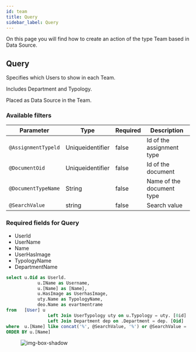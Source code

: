```yaml
---
id: team
title: Query
sidebar_label: Query
---
```


On this page you will find how to create an action of the type Team based in Data Source.

## Query

Specifies which Users to show in each Team.
<p>Includes Department and Typology.</p>
<p>Placed as Data Source in the Team.</p>

### Available filters

<table className="custom-table">
    <thead> 
        <tr>
            <th>Parameter</th>
            <th>Type</th>
            <th>Required</th>
            <th>Description</th>
        </tr>
    </thead>
    <tbody>
    <tr className="selected">
            <td><code>@AssignmentTypeld</code></td>
             <td>Uniqueidentifier</td>
            <td>false</td>
            <td> Id of the assignment type </td>
        </tr>
         <tr className="selected">
            <td><code>@DocumentOid</code></td>
             <td>Uniqueidentifier</td>
            <td>false</td>
            <td> Id of the document </td>
        </tr>
        <tr className="selected">
            <td><code>@DocumentTypeName</code></td>
             <td>String</td>
            <td>false</td>
            <td>Name of the document type </td>
        </tr>
         <tr className="selected">
            <td><code>@SearchValue</code></td>
             <td>string</td>
            <td>false</td>
             <td>Search value </td>
        </tr>
    </tbody>
</table>

### Required fields for Query

- UserId
- UserName
- Name
- UserHasImage
- TypologyName
- DepartmentName


````SQL
select u.Oid as Userld.
            u.IName as Username,
            u.[Name] as [Name],
            u.HasImage as UserhasImage, 
            uty.Name as TypologyName,
            deo.Name as evartmentrame
from   [User] u
                Left Join UserTypology uty on u.Typology = uty. [0id]
                Left Join Department dep on .Department = dep. [Oid]
where  u.[Name] like concat('%', @SearchValue, '%') or @SearchValue = ''
ORDER BY u.[Name]

````

<figure>

![img-box-shadow](/img/craft/configuration/action/documentAssignmentType_example.png)
</figure>
